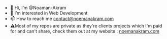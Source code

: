 - 👋 Hi, I’m @Noaman-Akram
- 👀 I’m interested in Web Development
- 📫 How to reach me contact@noemanakram.com
- ⚠️Most of my repos are private as they're clients projects which I'm paid for and can't share, check them out at my website : [noemanakram.com](https://www.noemanakram.com/)
<!---
NoemanAkram/NoemanAkram is a ✨ special ✨ repository because its `README.md` (this file) appears on your GitHub profile.
You can click the Preview link to take a look at your changes.
--->

